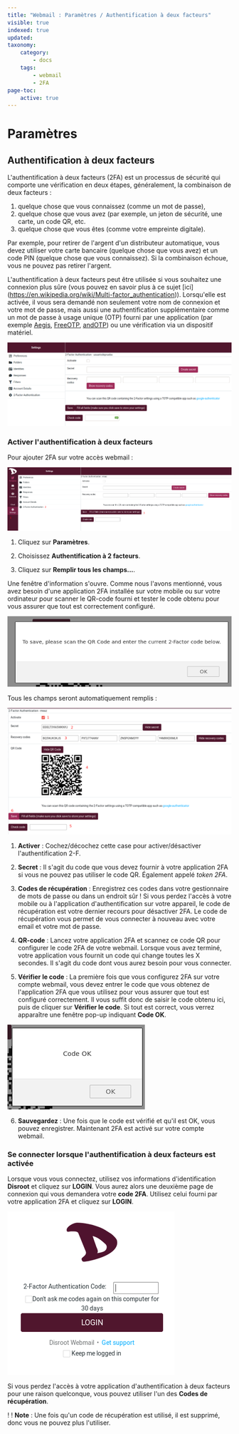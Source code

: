 ```yaml
---
title: "Webmail : Paramètres / Authentification à deux facteurs"
visible: true
indexed: true
updated:
taxonomy:
    category:
        - docs
    tags:
        - webmail
        - 2FA
page-toc:
    active: true
---
```


# Paramètres

## Authentification à deux facteurs
L'authentification à deux facteurs (2FA) est un processus de sécurité qui comporte une vérification en deux étapes, généralement, la combinaison de deux facteurs :
1. quelque chose que vous connaissez (comme un mot de passe),
2. quelque chose que vous avez (par exemple, un jeton de sécurité, une carte, un code QR, etc.
3. quelque chose que vous êtes (comme votre empreinte digitale).

Par exemple, pour retirer de l'argent d'un distributeur automatique, vous devez utiliser votre carte bancaire (quelque chose que vous avez) et un code PIN (quelque chose que vous connaissez). Si la combinaison échoue, vous ne pouvez pas retirer l'argent.

L'authentification à deux facteurs peut être utilisée si vous souhaitez une connexion plus sûre (vous pouvez en savoir plus à ce sujet [ici] (https://en.wikipedia.org/wiki/Multi-factor_authentication)). Lorsqu'elle est activée, il vous sera demandé non seulement votre nom de connexion et votre mot de passe, mais aussi une authentification supplémentaire comme un mot de passe à usage unique (OTP) fourni par une application (par exemple [Aegis](https://f-droid.org/en/packages/com.beemdevelopment.aegis/), [FreeOTP](https://f-droid.org/en/packages/org.fedorahosted.freeotp/), [andOTP](https://f-droid.org/en/packages/org.shadowice.flocke.andotp/)) ou une vérification via un dispositif matériel.


![Authentification à deux facteurs](en/set_2fa.png)

### Activer l'authentification à deux facteurs

Pour ajouter 2FA sur votre accès webmail :

![2fa access](en/2fa_access.png)

1. Cliquez sur **Paramètres**.

2. Choisissez **Authentification à 2 facteurs**.

3. Cliquez sur **Remplir tous les champs...**.

Une fenêtre d'information s'ouvre. Comme nous l'avons mentionné, vous avez besoin d'une application 2FA installée sur votre mobile ou sur votre ordinateur pour scanner le QR-code fourni et tester le code obtenu pour vous assurer que tout est correctement configuré.

![Accès 2fa](en/2fa_popup.png)

Tous les champs seront automatiquement remplis :

![2fa save](en/2fa_save.png)

1. **Activer** : Cochez/décochez cette case pour activer/désactiver l'authentification 2-F.

2. **Secret** : Il s'agit du code que vous devez fournir à votre application 2FA si vous ne pouvez pas utiliser le code QR. Également appelé *token 2FA*.

3. **Codes de récupération** : Enregistrez ces codes dans votre gestionnaire de mots de passe ou dans un endroit sûr ! Si vous perdez l'accès à votre mobile ou à l'application d'authentification sur votre appareil, le code de récupération est votre dernier recours pour désactiver 2FA. Le code de récupération vous permet de vous connecter à nouveau avec votre email et votre mot de passe.

4. **QR-code** : Lancez votre application 2FA et scannez ce code QR pour configurer le code 2FA de votre webmail. Lorsque vous avez terminé, votre application vous fournit un code qui change toutes les X secondes. Il s'agit du code dont vous aurez besoin pour vous connecter.

5. **Vérifier le code** : La première fois que vous configurez 2FA sur votre compte webmail, vous devez entrer le code que vous obtenez de l'application 2FA que vous utilisez pour vous assurer que tout est configuré correctement. Il vous suffit donc de saisir le code obtenu ici, puis de cliquer sur **Vérifier le code**. Si tout est correct, vous verrez apparaître une fenêtre pop-up indiquant **Code OK**.

  ![2fa ok](en/2fa_ok.png)

6. **Sauvegardez** : Une fois que le code est vérifié et qu'il est OK, vous pouvez enregistrer. Maintenant 2FA est activé sur votre compte webmail.



### Se connecter lorsque l'authentification à deux facteurs est activée
Lorsque vous vous connectez, utilisez vos informations d'identification **Disroot** et cliquez sur **LOGIN**. Vous aurez alors une deuxième page de connexion qui vous demandera votre **code 2FA**. Utilisez celui fourni par votre application 2FA et cliquez sur **LOGIN**.

![2fa login](en/2fa_login.png)

Si vous perdez l'accès à votre application d'authentification à deux facteurs pour une raison quelconque, vous pouvez utiliser l'un des **Codes de récupération**.

! ! **Note** : Une fois qu'un code de récupération est utilisé, il est supprimé, donc vous ne pouvez plus l'utiliser.
